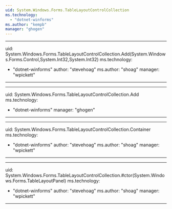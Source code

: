 ```yaml
---
uid: System.Windows.Forms.TableLayoutControlCollection
ms.technology: 
  - "dotnet-winforms"
ms.author: "kempb"
manager: "ghogen"
---
```


---
uid: System.Windows.Forms.TableLayoutControlCollection.Add(System.Windows.Forms.Control,System.Int32,System.Int32)
ms.technology: 
  - "dotnet-winforms"
author: "stevehoag"
ms.author: "shoag"
manager: "wpickett"
---

---
uid: System.Windows.Forms.TableLayoutControlCollection.Add
ms.technology: 
  - "dotnet-winforms"
manager: "ghogen"
---

---
uid: System.Windows.Forms.TableLayoutControlCollection.Container
ms.technology: 
  - "dotnet-winforms"
author: "stevehoag"
ms.author: "shoag"
manager: "wpickett"
---

---
uid: System.Windows.Forms.TableLayoutControlCollection.#ctor(System.Windows.Forms.TableLayoutPanel)
ms.technology: 
  - "dotnet-winforms"
author: "stevehoag"
ms.author: "shoag"
manager: "wpickett"
---
